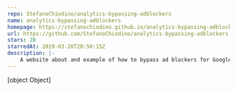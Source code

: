 ```yaml
---
repo: StefanoChiodino/analytics-bypassing-adblockers
name: analytics-bypassing-adblockers
homepage: https://stefanochiodino.github.io/analytics-bypassing-adblockers/
url: https://github.com/StefanoChiodino/analytics-bypassing-adblockers
stars: 20
starredAt: 2019-03-20T20:50:15Z
description: |-
    A website about and example of how to bypass ad blockers for Google Analytics and Google Tag Manager
---
```


[object Object]

